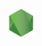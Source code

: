 <img src="https://raw.githubusercontent.com/github/explore/main/topics/nodejs/nodejs.png" width="50" />
